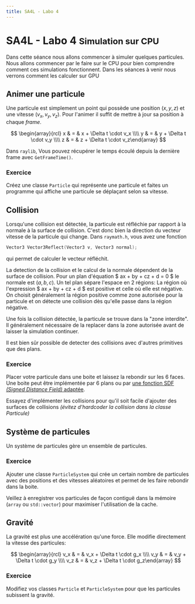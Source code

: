 ```yaml
---
title: SA4L - Labo 4
---
```


# SA4L - Labo 4 <small>Simulation sur CPU</small>

Dans cette séance nous allons commencer à simuler quelques particules. Nous allons commencer par le faire sur le CPU pour bien comprendre comment ces simulations fonctionnent. Dans les séances à venir nous verrons comment les calculer sur GPU

## Animer une particule

Une particule est simplement un point qui possède une position $(x, y, z)$ et une vitesse $(v_x, v_y, v_z)$. Pour l'animer il suffit de mettre à jour sa position à chaque *frame*.

$$ \begin{array}{rcl} x & = & x + \Delta t \cdot v_x \\\\ y & = & y + \Delta t \cdot v_y \\\\ z & = & z + \Delta t \cdot v_z\end{array} $$

Dans `raylib`, Vous pouvez récupérer le temps écoulé depuis la dernière frame avec `GetFrameTime()`.

### Exercice

Créez une classe `Particle` qui représente une particule et faites un programme qui affiche une particule se déplaçant selon sa vitesse.

## Collision

Lorsqu'une collision est détectée, la particule est réfléchie par rapport à la normale à la surface de collision. C'est donc bien la direction du vecteur vitesse de la particule qui change. Dans `raymath.h`, vous avez une fonction

```cpp
Vector3 Vector3Reflect(Vector3 v, Vector3 normal);
```

qui permet de calculer le vecteur réfléchit.

La detection de la collision et le calcul de la normale dépendent de la surface de collision. Pour un plan d'équation $ ax + by + cz + d = 0 $ le normale est $(a, b, c)$. Un tel plan sépare l'espace en 2 régions: La région où l'expression $ ax + by + cz + d $ est positive et celle où elle est négative. On choisit généralement la région positive comme zone autorisée pour la particule et on détecte une collision dès qu'elle passe dans la région négative.

Une fois la collision détectée, la particule se trouve dans la "zone interdite". Il généralement nécessaire de la replacer dans la zone autorisée avant de laisser la simulation continuer.

Il est bien sûr possible de detecter des collisions avec d'autres primitives que des plans.

### Exercice

Placer votre particule dans une boite et laissez la rebondir sur les 6 faces. Une boite peut être implémentée par 6 plans ou par [une fonction SDF *(Signed Distance Field)* adaptée](https://www.iquilezles.org/www/articles/boxfunctions/boxfunctions.htm).

Essayez d'implémenter les collisions pour qu'il soit facile d'ajouter des surfaces de collisions *(évitez d'hardcoder la collision dans la classe Particule)*

## Système de particules

Un système de particules gère un ensemble de particules.

### Exercice

Ajouter une classe `ParticleSystem` qui crée un certain nombre de particules avec des positions et des vitesses aléatoires et permet de les faire rebondir dans la boite.

Veillez à enregistrer vos particules de façon contiguë dans la mémoire (`array` ou `std::vector`) pour maximiser l'utilisation de la cache.

## Gravité

La gravité est plus une accélération qu'une force. Elle modifie directement la vitesse des particules:

$$ \begin{array}{rcl} v_x & = & v_x + \Delta t \cdot g_x \\\\ v_y & = & v_y + \Delta t \cdot g_y \\\\ v_z & = & v_z + \Delta t \cdot g_z\end{array} $$

### Exercice

Modifiez vos classes `Particle` et `ParticleSystem` pour que les particules subissent la gravité.


